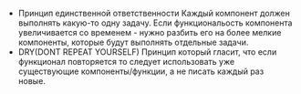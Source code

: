 - Принцип единственной ответственности
	Каждый компонент должен выполнять какую-то одну задачу. Если функциональость компонента увеличивается со временем - нужно разбить его на более мелкие компоненты, которые будут выполнять отдельные задачи.
- DRY(DONT REPEAT YOURSELF) 
	Принцип который гласит, что если функционал повторяется то следует использовать уже существующие компоненты/функции, а не писать каждый раз новые.